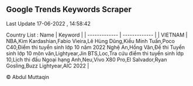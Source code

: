 

## Google Trends Keywords Scraper 
 
Last Update 17-06-2022 , 14:58:42

Country List :
 Name  | Keyword |
| ------------- | ------------- |
| VIETNAM | NBA,Kim Kardashian,Fabio Vieira,Lê Hùng Dũng,Kiều Minh Tuấn,Poco C40,Điểm thi tuyển sinh lớp 10 năm 2022 Nghệ An,Hồng Vân,Đề thi Tuyển sinh lớp 10 môn văn,Lightyear,Jin BTS,Loc,Tra cứu điểm thi tuyển sinh lớp 10,Lịch thi đấu Ngoại hạng Anh,Neu,Vivo X80 Pro,El Salvador,Ryan Gosling,Buzz Lightyear,AIC 2022 |



© Abdul Muttaqin 
